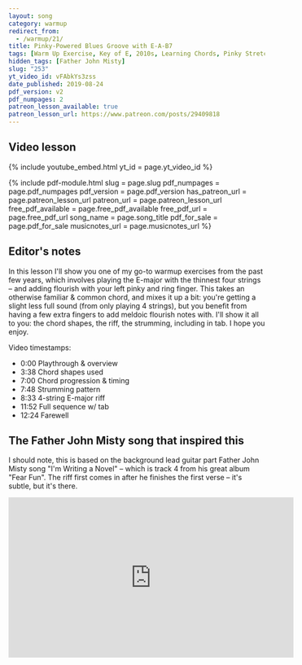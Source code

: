 ```yaml
---
layout: song
category: warmup
redirect_from:
  - /warmup/21/
title: Pinky-Powered Blues Groove with E-A-B7
tags: [Warm Up Exercise, Key of E, 2010s, Learning Chords, Pinky Stretch]
hidden_tags: [Father John Misty]
slug: "253"
yt_video_id: vFAbkYs3zss
date_published: 2019-08-24
pdf_version: v2
pdf_numpages: 2
patreon_lesson_available: true
patreon_lesson_url: https://www.patreon.com/posts/29409818
---
```


## Video lesson

{% include youtube_embed.html yt_id = page.yt_video_id %}

<!-- Coming soon... -->

{% include pdf-module.html slug = page.slug pdf_numpages = page.pdf_numpages pdf_version = page.pdf_version has_patreon_url = page.patreon_lesson_url patreon_url = page.patreon_lesson_url free_pdf_available = page.free_pdf_available free_pdf_url = page.free_pdf_url song_name = page.song_title pdf_for_sale = page.pdf_for_sale musicnotes_url = page.musicnotes_url %}

## Editor's notes

In this lesson I'll show you one of my go-to warmup exercises from the past few years, which involves playing the E-major with the thinnest four strings – and adding flourish with your left pinky and ring finger. This takes an otherwise familiar & common chord, and mixes it up a bit: you're getting a slight less full sound (from only playing 4 strings), but you benefit from having a few extra fingers to add meldoic flourish notes with. I'll show it all to you: the chord shapes, the riff, the strumming, including in tab. I hope you enjoy.

Video timestamps:

- 0:00 Playthrough & overview
- 3:38 Chord shapes used
- 7:00 Chord progression & timing
- 7:48 Strumming pattern
- 8:33 4-string E-major riff
- 11:52 Full sequence w/ tab
- 12:24 Farewell

## The Father John Misty song that inspired this

I should note, this is based on the background lead guitar part Father John Misty song "I'm Writing a Novel" – which is track 4 from his great album "Fear Fun". The riff first comes in after he finishes the first verse – it's subtle, but it's there.

<iframe width="560" height="315" src="https://www.youtube.com/embed/6mSGcu3ETKo" frameborder="0" allow="accelerometer; autoplay; encrypted-media; gyroscope; picture-in-picture" allowfullscreen></iframe>
